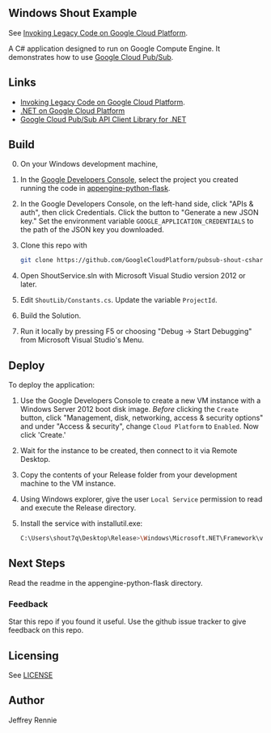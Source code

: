 ## Windows Shout Example

See [Invoking Legacy Code on Google Cloud Platform](
https://cloud.google.com/solutions/invoking-legacy-code).

A C# application designed to run on Google Compute Engine.
It demonstrates how to use
[Google Cloud Pub/Sub](https://cloud.google.com/pubsub/docs).

## Links
 - [Invoking Legacy Code on Google Cloud Platform](
   https://cloud.google.com/solutions/invoking-legacy-code).
 - [.NET on Google Cloud Platform](https://cloud.google.com/dotnet/)
 - [Google Cloud Pub/Sub API Client Library for .NET](
   https://developers.google.com/api-client-library/dotnet/apis/pubsub/v1)

## Build
0.  On your Windows development machine,
1.  In the [Google Developers Console](https://console.developers.google.com/),
    select the project you created running the code in
    [appengine-python-flask](../appengine-python-flask).
2.  In the Google Developers Console, on the left-hand side, click
    "APIs & auth", then click Credentials.  Click the button to "Generate
    a new JSON key."  Set the environment variable
    `GOOGLE_APPLICATION_CREDENTIALS` to the path of the JSON key you
    downloaded.
3.  Clone this repo with

    ```sh
    git clone https://github.com/GoogleCloudPlatform/pubsub-shout-csharp
    ```
4.  Open ShoutService.sln with Microsoft Visual Studio version 2012 or later.
5.  Edit `ShoutLib/Constants.cs`.  Update the variable `ProjectId`.
6.  Build the Solution.
7.  Run it locally by pressing F5 or choosing "Debug -> Start Debugging" from
    Microsoft Visual Studio's Menu.

## Deploy
To deploy the application:

1.  Use the Google Developers Console to create a new VM instance with a
    Windows Server 2012 boot disk image.  *Before* clicking the `Create`
    button, click "Management, disk, networking, access & security options"
    and under "Access & security", change `Cloud Platform` to  `Enabled`.
    Now click 'Create.'
2.  Wait for the instance to be created, then connect to it via Remote
    Desktop.
3.  Copy the contents of your Release folder from your development machine
    to the VM instance.
4.  Using Windows explorer, give the user `Local Service` permission to
    read and execute the Release directory.
5.  Install the service with installutil.exe:

    ```sh
    C:\Users\shout7q\Desktop\Release>\Windows\Microsoft.NET\Framework\v4.0.30319\InstallUtil.exe ShoutService.exe
    ```

## Next Steps
Read the readme in the appengine-python-flask directory.

### Feedback
Star this repo if you found it useful. Use the github issue tracker to give
feedback on this repo.

## Licensing
See [LICENSE](LICENSE)

## Author
Jeffrey Rennie
